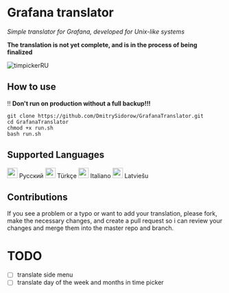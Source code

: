 # Grafana translator
*Simple translator for Grafana, developed for  Unix-like systems*

__The translation is not yet complete, and is in the process of being finalized__

![timpickerRU](https://user-images.githubusercontent.com/43705385/104126983-97040e00-5370-11eb-975a-2eda0f3ba7a7.png)


## How to use

‼️ __Don't run on production without a full backup!!!__

````
git clone https://github.com/DmitrySidorow/GrafanaTranslator.git
cd GrafanaTranslator
chmod +x run.sh
bash run.sh
````

## Supported Languages
<kbd><img src="https://cdn.staticaly.com/gh/hjnilsson/country-flags/master/svg/ru.svg" width="24"></kbd> Русский
<kbd><img src="https://cdn.statically.io/flags/tr.svg" width="24"></kbd> Türkçe
<kbd><img src="https://cdn.statically.io/flags/it.svg" width="24"></kbd> Italiano
<kbd><img src="https://cdn.statically.io/flags/lv.svg" width="24"></kbd> Latviešu

## Contributions

If you see a problem or a typo or want to add your translation, please fork, make the necessary changes, and create a pull request so i can review your changes and merge them into the master repo and branch.

# TODO
- [ ] translate side menu  
- [ ] translate day of the week and months in time picker  
